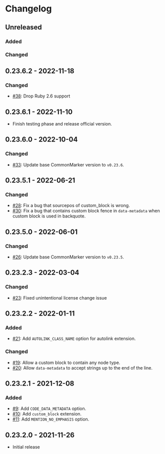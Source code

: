 # Changelog

## Unreleased

### Added

### Changed

## 0.23.6.2 - 2022-11-18

### Changed

- [#38](https://github.com/increments/qiita_marker/pull/38): Drop Ruby 2.6 support

## 0.23.6.1 - 2022-11-10

- Finish testing phase and release official version.

## 0.23.6.0 - 2022-10-04

### Changed

- [#33](https://github.com/increments/qiita_marker/pull/33): Update base CommonMarker version to `v0.23.6`.

## 0.23.5.1 - 2022-06-21

### Changed

- [#28](https://github.com/increments/qiita_marker/pull/28): Fix a bug that sourcepos of custom_block is wrong.
- [#30](https://github.com/increments/qiita_marker/pull/30): Fix a bug that contains custom block fence in `data-metadata` when custom block is used in backquote.

## 0.23.5.0 - 2022-06-01

### Changed

- [#26](https://github.com/increments/qiita_marker/pull/26): Update base CommonMarker version to `v0.23.5`.

## 0.23.2.3 - 2022-03-04

### Changed

- [#23](https://github.com/increments/qiita_marker/pull/23): Fixed unintentional license change issue

## 0.23.2.2 - 2022-01-11

### Added

- [#21](https://github.com/increments/qiita_marker/pull/21): Add `AUTOLINK_CLASS_NAME` option for autolink extension.

### Changed

- [#19](https://github.com/increments/qiita_marker/pull/19): Allow a custom block to contain any node type.
- [#20](https://github.com/increments/qiita_marker/pull/20): Allow `data-metadata` to accept strings up to the end of the line.

## 0.23.2.1 - 2021-12-08

### Added

- [#9](https://github.com/increments/qiita_marker/pull/9): Add `CODE_DATA_METADATA` option.
- [#10](https://github.com/increments/qiita_marker/pull/10): Add `custom_block` extension.
- [#11](https://github.com/increments/qiita_marker/pull/11): Add `MENTION_NO_EMPHASIS` option.

## 0.23.2.0 - 2021-11-26

- Initial release
